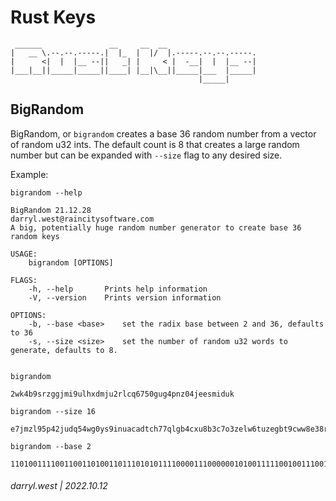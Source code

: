 # Rust Keys


```
 ______               __     __  __                    
|   __ \.--.--.-----.|  |_  |  |/  |.-----.--.--.-----.
|      <|  |  |__ --||   _| |     < |  -__|  |  |__ --|
|___|__||_____|_____||____| |__|\__||_____|___  |_____|
                                          |_____|      
```

## BigRandom

BigRandom, or `bigrandom` creates a base 36 random number from a vector of random u32 ints.  The default count is 8 that creates a large random number but can be expanded with `--size` flag to any desired size.

Example:

```
bigrandom --help 

BigRandom 21.12.28
darryl.west@raincitysoftware.com
A big, potentially huge random number generator to create base 36 random keys

USAGE:
    bigrandom [OPTIONS]

FLAGS:
    -h, --help       Prints help information
    -V, --version    Prints version information

OPTIONS:
    -b, --base <base>    set the radix base between 2 and 36, defaults to 36
    -s, --size <size>    set the number of random u32 words to generate, defaults to 8.


bigrandom

2wk4b9srzggjmi9ulhxdmju2rlcq6750gug4pnz04jeesmiduk

bigrandom --size 16

e7jmzl95p42judq54wg0ys9inuacadtch77qlgb4cxu8b3c7o3zelw6tuzegbt9cww8e38r5qr8bscnj7g6e6fut87st7cij83u

bigrandom --base 2

110100111100110011010011011101010111100001110000001010011111001001110011101001110000010010011010101110111110101100110110000101100000001100001001000101111101110011011000100011001011010100000100111011110100000111101111110100010101110110110101000100000001100

```

###### darryl.west | 2022.10.12
